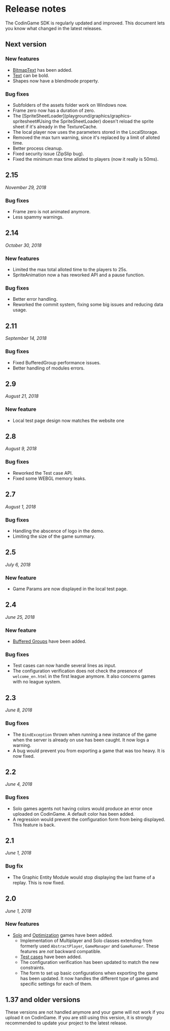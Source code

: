 # Release notes

The CodinGame SDK is regularly updated and improved. This document lets you know what changed in the latest releases.

## Next version

### New features

- [BitmapText](playground/graphics/graphics-text#BitmapText) has been added.
- [Text](playground/graphics/graphics-text#Text) can be bold.
- Shapes now have a blendmode property.

### Bug fixes

- Subfolders of the assets folder work on Windows now.
- Frame zero now has a duration of zero.
- The [SpriteSheetLoader](playground/graphics/graphics-spritesheet#Using the SpriteSheetLoader) doesn't reload the sprite sheet if it's already in the TextureCache.
- The local player now uses the parameters stored in the LocalStorage.
- Removed the max turn warning, since it's replaced by a limit of alloted time.
- Better process cleanup.
- Fixed security issue (ZipSlip bug).
- Fixed the minimum max time alloted to players (now it really is 50ms).


## 2.15
*November 29, 2018*

### Bug fixes

- Frame zero is not animated anymore.
- Less spammy warnings.

## 2.14
*October 30, 2018*

### New features

- Limited the max total alloted time to the players to 25s.
- SpriteAnimation now a has reworked API and a pause function.

### Bug fixes

- Better error handling.
- Reworked the commit system, fixing some big issues and reducing data usage.

## 2.11
*September 14, 2018*

### Bug fixes

- Fixed BufferedGroup performance issues.
- Better handling of modules errors.

## 2.9
*August 21, 2018*

### New feature

- Local test page design now matches the website one

## 2.8
*August 9, 2018*

### Bug fixes

- Reworked the Test case API.
- Fixed some WEBGL memory leaks.

## 2.7
*August 1, 2018*

### Bug fixes

- Handling the abscence of logo in the demo.
- Limiting the size of the game summary.

## 2.5
*July 6, 2018*

### New feature
 - Game Params are now displayed in the local test page.

## 2.4
*June 25, 2018*

### New feature

- [Buffered Groups](playground/graphics/graphics-6-advanced.md#buffered-groups) have been added.

### Bug fixes

- Test cases can now handle several lines as input.
- The configuration verification does not check the presence of `welcome_en.html` in the first league anymore. It also concerns games with no league system.

## 2.3
*June 8, 2018*

### Bug fixes

- The `BindException` thrown when running a new instance of the game when the server is already on use has been caught. It now logs a warning.
- A bug would prevent you from exporting a game that was too heavy. It is now fixed.

## 2.2
*June 4, 2018*

### Bug fixes

- Solo games agents not having colors would produce an error once uploaded on CodinGame. A default color has been added.
- A regression would prevent the configuration form from being displayed. This feature is back.

## 2.1
*June 1, 2018*

### Bug fix

- The Graphic Entity Module would stop displaying the last frame of a replay. This is now fixed.

## 2.0
*June 1, 2018*

### New features

- [Solo](playground/getting-started/tutorial-3-solo.md) and [Optimization](playground/getting-started/tutorial-4-opti.md) games have been added.
    - Implementation of Multiplayer and Solo classes extending from formerly used `AbstractPlayer`, `GameManager` and `GameRunner`. These features are *not* backward compatible.
    - [Test cases](playground/core-concepts/core-4-configuration.md#test-case-file) have been added.
    - The configuration verification has been updated to match the new constraints.
    - The form to set up basic configurations when exporting the game has been updated. It now handles the different type of games and specific settings for each of them.

## 1.37 and older versions

These versions are not handled anymore and your game will not work if you upload it on CodinGame. If you are still using this version, it is strongly recommended to update your project to the latest release.